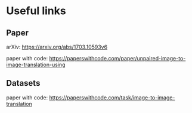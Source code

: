 # Useful links

## Paper

arXiv: https://arxiv.org/abs/1703.10593v6

paper with code: https://paperswithcode.com/paper/unpaired-image-to-image-translation-using

## Datasets

paper with code: https://paperswithcode.com/task/image-to-image-translation
